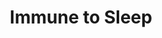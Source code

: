 ---
title: "Immune to Sleep"
canonical: "skill/immune-to-sleep"
canonical_title: "Awakened Elf Loresheet"
lists:
    - awakened-elf-loresheet
tier: 1
osp_cost: 35
prerequisites: ["None"]
---